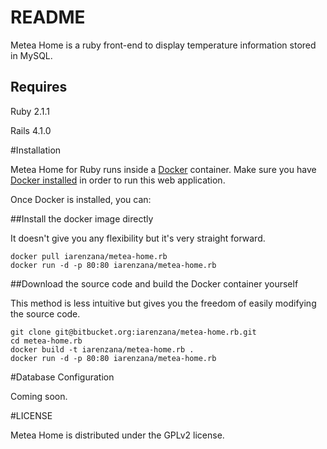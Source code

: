 README
=======

Metea Home is a ruby front-end to display temperature information stored in MySQL.

Requires
---------

Ruby 2.1.1

Rails 4.1.0

#Installation

Metea Home for Ruby runs inside a [Docker](https://docker.com) container. Make sure you have [Docker installed](http://docs.docker.com/installation) in order to run this web application.

Once Docker is installed, you can:

##Install the docker image directly

It doesn't give you any flexibility but it's very straight forward.

```
docker pull iarenzana/metea-home.rb
docker run -d -p 80:80 iarenzana/metea-home.rb
```

##Download the source code and build the Docker container yourself

This method is less intuitive but gives you the freedom of easily modifying the source code.
```
git clone git@bitbucket.org:iarenzana/metea-home.rb.git
cd metea-home.rb
docker build -t iarenzana/metea-home.rb .
docker run -d -p 80:80 iarenzana/metea-home.rb
```
#Database Configuration

Coming soon.

#LICENSE

Metea Home is distributed under the GPLv2 license.
